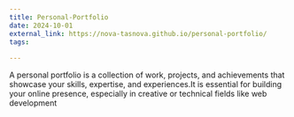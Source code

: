 ```yaml
---
title: Personal-Portfolio
date: 2024-10-01
external_link: https://nova-tasnova.github.io/personal-portfolio/
tags:
  
---
```


A personal portfolio is a collection of work, projects, and achievements that showcase your skills, expertise, and experiences.It is essential for building your online presence, especially in creative or technical fields like web development
<!--more-->

